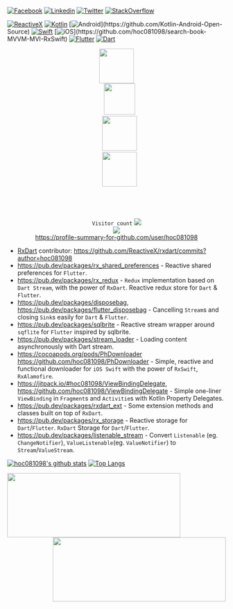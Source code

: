 [![Facebook](https://img.shields.io/badge/facebook-%231877F2.svg?&style=for-the-badge&logo=facebook&logoColor=white)](https://www.facebook.com/hoc081098)
[![Linkedin](https://img.shields.io/badge/linkedin-%230077B5.svg?&style=for-the-badge&logo=linkedin&logoColor=white)](https://www.linkedin.com/in/hoc081098)
[![Twitter](https://img.shields.io/badge/twitter-%231DA1F2.svg?&style=for-the-badge&logo=twitter&logoColor=white)](https://twitter.com/hoc081098)
[![StackOverflow](https://img.shields.io/badge/stackoverflow-%23F48024.svg?&style=for-the-badge&logo=stackoverflow&logoColor=white)](https://stackoverflow.com/users/11191424/hoc081098)

[![ReactiveX](https://img.shields.io/badge/reactiveX-%23E4405F.svg?&style=for-the-badge)](https://github.com/ReactiveX/rxdart)
[![Kotlin](https://img.shields.io/badge/kotlin-%23FF5722.svg?&style=for-the-badge&logo=kotlin&logoColor=white)](https://github.com/Kotlin-Android-Open-Source)
[![Android](https://img.shields.io/badge/android-teal.svg?&style=for-the-badge&logo=android&logoColor=white")](https://github.com/Kotlin-Android-Open-Source)
[![Swift](https://img.shields.io/badge/swift-%23FFac45.svg?&style=for-the-badge&logo=swift&logoColor=white)](https://github.com/hoc081098/PhDownloader)
[![iOS](https://img.shields.io/badge/iOS-%23000000.svg?&style=for-the-badge&logo=ios&logoColor=white")](https://github.com/hoc081098/search-book-MVVM-MVI-RxSwift)
[![Flutter](https://img.shields.io/badge/flutter-%233498DB.svg?&style=for-the-badge&logo=flutter&logoColor=white)](https://github.com/hoc081098/rx_shared_preferences)
[![Dart](https://img.shields.io/badge/dart-%231DA1F2.svg?&style=for-the-badge&logo=dart&logoColor=white)](https://pub.dev/packages/disposebag)

<p align="center">
  <code><img src='https://user-images.githubusercontent.com/5713670/87202985-820dcb80-c2b6-11ea-9f56-7ec461c497c3.gif' width='80"'>
  <img src='https://www.kotlindevelopment.com/assets/img/kotlin-development-logo.svg?v=bcf07ce317' width='72"'>
  <img src='https://user-images.githubusercontent.com/10064416/53419311-eb4eb080-39d9-11e9-9221-68b7a739f425.jpg' width='80"'>
  <img src='https://github.com/hoc081098/hoc081098/raw/master/jetpack2.png' width='80"'>
  </p>
  
</code>

<p align="center">
   <code>Visitor count</code>
   <img src="https://profile-counter.glitch.me/hoc081098/count.svg" />
  
   <br>
   <a href="https://hits.seeyoufarm.com">
      <img src="https://hits.seeyoufarm.com/api/count/incr/badge.svg?url=https%3A%2F%2Fgithub.com%2Fhoc081098&count_bg=%2379C83D&title_bg=%23555555&icon=&icon_color=%23E7E7E7&title=hits&edge_flat=false" />
   </a>
    
   <br>
   <a href="https://profile-summary-for-github.com/user/hoc081098">https://profile-summary-for-github.com/user/hoc081098</a>
  </p>
  
 - [RxDart](https://github.com/ReactiveX/rxdart) contributor: https://github.com/ReactiveX/rxdart/commits?author=hoc081098
 - https://pub.dev/packages/rx_shared_preferences - Reactive shared preferences for `Flutter`.
 - https://pub.dev/packages/rx_redux - `Redux` implementation based on `Dart Stream`, with the power of `RxDart`. Reactive redux store for `Dart` & `Flutter`.
 - https://pub.dev/packages/disposebag, https://pub.dev/packages/flutter_disposebag - Cancelling `Stream`s and closing `Sink`s easily for `Dart` & `Flutter`.
 - https://pub.dev/packages/sqlbrite - Reactive stream wrapper around `sqflite` for `Flutter` inspired by sqlbrite.
 - https://pub.dev/packages/stream_loader - Loading content asynchronously with Dart stream.
 - https://cocoapods.org/pods/PhDownloader https://github.com/hoc081098/PhDownloader - Simple, reactive and functional downloader for `iOS Swift` with the power of `RxSwift`, `RxAlamofire`.
 - https://jitpack.io/#hoc081098/ViewBindingDelegate, https://github.com/hoc081098/ViewBindingDelegate - Simple one-liner `ViewBinding` in `Fragment`s and `Activitie`s with Kotlin Property Delegates.
 - https://pub.dev/packages/rxdart_ext - Some extension methods and classes built on top of `RxDart`.
 - https://pub.dev/packages/rx_storage - Reactive storage for `Dart`/`Flutter`. `RxDart` Storage for `Dart`/`Flutter`.
 - https://pub.dev/packages/listenable_stream - Convert `Listenable` (eg. `ChangeNotifier`), `ValueListenable`(eg. `ValueNotifier`) to `Stream`/`ValueStream`.

[![hoc081098's github stats](https://github-readme-stats.vercel.app/api?username=hoc081098&show_icons=true&line_height=21&show_icons=true&theme=buefy&count_private=true&cache_seconds=1800)](https://github.com/hoc081098)
[![Top Langs](https://github-readme-stats.vercel.app/api/top-langs/?username=hoc081098&show_icons=true&theme=buefy&layout=compact&cache_seconds=1800)](https://github.com/hoc081098)

<!--
[![ReadMe Card](https://github-readme-stats.vercel.app/api/pin/?username=hoc081098&repo=WeatherApp_MVI_sample&theme=vue)](https://github.com/hoc081098/WeatherApp_MVI_sample)
[![ReadMe Card](https://github-readme-stats.vercel.app/api/pin/?username=Kotlin-Android-Open-Source&repo=MVI-Coroutines-Flow&theme=vue)](https://github.com/Kotlin-Android-Open-Source/MVI-Coroutines-Flow)
-->

<a href="https://github.com/hoc081098/WeatherApp_MVI_sample">
  <img align="left" src="https://github-readme-stats.vercel.app/api/pin/?username=hoc081098&repo=WeatherApp_MVI_sample" height="148" width="399"/>
</a>

<a href="https://github.com/Kotlin-Android-Open-Source/MVI-Coroutines-Flow">
  <img align="right" src="https://github-readme-stats.vercel.app/api/pin/?username=Kotlin-Android-Open-Source&repo=MVI-Coroutines-Flow" height="148" width="399"/>
</a>

